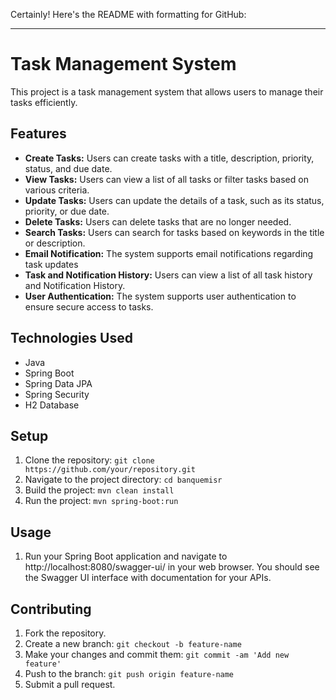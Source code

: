 Certainly! Here's the README with formatting for GitHub:

---

# Task Management System

This project is a task management system that allows users to manage their tasks efficiently.

## Features

- **Create Tasks:** Users can create tasks with a title, description, priority, status, and due date.
- **View Tasks:** Users can view a list of all tasks or filter tasks based on various criteria.
- **Update Tasks:** Users can update the details of a task, such as its status, priority, or due date.
- **Delete Tasks:** Users can delete tasks that are no longer needed.
- **Search Tasks:** Users can search for tasks based on keywords in the title or description.
- **Email Notification:** The system supports email notifications regarding task updates
- **Task and Notification History:** Users can view a list of all task history and Notification History.
- **User Authentication:** The system supports user authentication to ensure secure access to tasks.

## Technologies Used

- Java
- Spring Boot
- Spring Data JPA
- Spring Security
- H2 Database

## Setup

1. Clone the repository: `git clone https://github.com/your/repository.git`
2. Navigate to the project directory: `cd banquemisr`
3. Build the project: `mvn clean install`
4. Run the project: `mvn spring-boot:run`

## Usage

1. Run your Spring Boot application and navigate to http://localhost:8080/swagger-ui/ in your web browser.
   You should see the Swagger UI interface with documentation for your APIs.

## Contributing

1. Fork the repository.
2. Create a new branch: `git checkout -b feature-name`
3. Make your changes and commit them: `git commit -am 'Add new feature'`
4. Push to the branch: `git push origin feature-name`
5. Submit a pull request.

